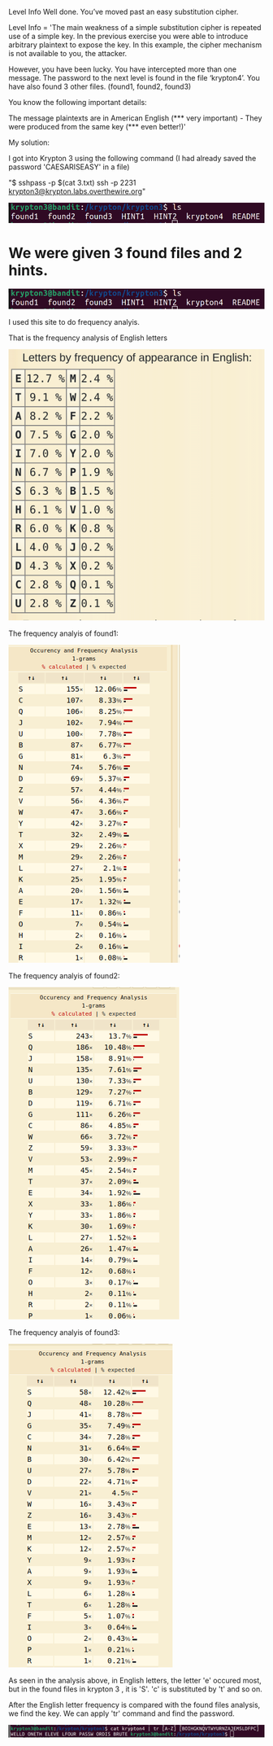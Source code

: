 Level Info
Well done. You’ve moved past an easy substitution cipher.

Level Info = 'The main weakness of a simple substitution cipher is repeated use of a simple key. 
In the previous exercise you were able to introduce arbitrary plaintext to expose the key. 
In this example, the cipher mechanism is not available to you, the attacker.

However, you have been lucky. You have intercepted more than one message. 
The password to the next level is found in the file ‘krypton4’. You have also found 3 other files. (found1, found2, found3)

You know the following important details:

The message plaintexts are in American English (*** very important) - They were produced from the same key (*** even better!)'

My solution:

I got into Krypton 3 using the following command (I had already saved the password 'CAESARISEASY' in a file)

"$ sshpass -p $(cat 3.txt) ssh -p 2231 krypton3@krypton.labs.overthewire.org"

![alt text](<Screenshot from 2024-05-27 22-38-35.png>)

# We were given 3 found files and 2 hints.

![alt text](<Screenshot from 2024-05-27 22-38-35.png>)

I used this site to do frequency analyis.

That is the frequency analysis of English letters

![alt text](<english letters frequency.png>)

The frequency analyis of found1:

![alt text](Found1Analysis.png)

The frequency analyis of found2:

![alt text](found2analysis.png)

The frequency analyis of found3:

![alt text](found3analysis.png)

As seen in the analysis above, in English letters, the letter 'e' occured most, but in the found files in krypton 3 , it is 'S'. 
'c' is substituted by 't' and so on.

After the English letter frequency is compared with the found files analysis,
we find the key.
We can apply 'tr' command and find the password.

![alt text](PASSWORD.png)